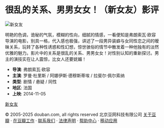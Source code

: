 # 很乱的关系、男男女女！（新女友）影评

![新女友](https://img9.doubanio.com/view/photo/s_ratio_poster/public/p2199678535.webp)

明艳的色调，诡秘的气氛，模糊的性向，细腻的情感，一看便知是弗朗索瓦·欧容导演的电影，别具一格，代入感也极强，讲述了一段男异装癖与女同性恋之间的暧昧关系，玩转了各种性诱惑和性幻想，惊世骇俗的情节中散发着一种他独有的淡然优雅的魅力。影片中的关系是很乱的关系、男男女女！对性别认知的重新探讨。男主的演技实在让人震惊，比女人还要妩媚！

- **导演**: 弗朗索瓦·欧容
- **主演**: 罗曼·杜里斯 / 阿娜伊斯·德穆斯蒂埃 / 拉斐尔·佩尔索纳
- **类型**: 剧情 / 悬疑 / 同性
- **地区**: 法国
- **上映**: 2014-11-05

[新女友](https://movie.douban.com/subject/25755608/)

© 2005-2025 douban.com, all rights reserved 北京豆网科技有限公司 [关于豆瓣](https://www.douban.com/about) · [在豆瓣工作](https://www.douban.com/jobs) · [联系我们](https://www.douban.com/about?topic=contactus) · [法律声明](https://www.douban.com/about/legal) · [帮助中心](https://help.douban.com/) · [移动应用](https://www.douban.com/doubanapp/)
<!-- tcd_original_link https://m.douban.com/movie/review/7440094/ -->
